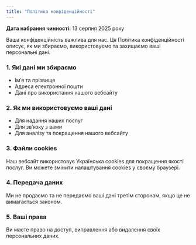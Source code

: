 ```yaml
---
title: "Політика конфіденційності"
---
```

**Дата набрання чинності:** 13 серпня 2025 року

Ваша конфіденційність важлива для нас. Ця Політика конфіденційності описує, як ми збираємо, використовуємо та захищаємо ваші персональні дані.

### 1. Які дані ми збираємо
- Ім’я та прізвище
- Адреса електронної пошти
- Дані про використання нашого вебсайту

### 2. Як ми використовуємо ваші дані
- Для надання наших послуг
- Для зв’язку з вами
- Для аналізу та покращення нашого вебсайту

### 3. Файли cookies
Наш вебсайт використовує Українська cookies для покращення якості послуг. Ви можете змінити налаштування cookies у своєму браузері.

### 4. Передача даних
Ми не продаємо та не передаємо ваші дані третім сторонам, якщо це не вимагається законом.

### 5. Ваші права
Ви маєте право на доступ, виправлення або видалення своїх персональних даних.
